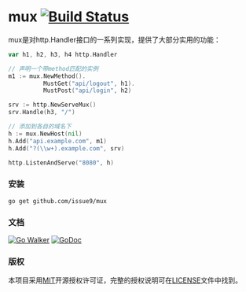 mux [![Build Status](https://travis-ci.org/issue9/mux.svg?branch=master)](https://travis-ci.org/issue9/mux)
======

mux是对http.Handler接口的一系列实现，提供了大部分实用的功能：
```go
var h1, h2, h3, h4 http.Handler

// 声明一个带method匹配的实例
m1 := mux.NewMethod().
          MustGet("api/logout", h1).
          MustPost("api/login", h2)

srv := http.NewServeMux()
srv.Handle(h3, "/")

// 添加到各自的域名下
h := mux.NewHost(nil)
h.Add("api.example.com", m1)
h.Add("?(\\w+).example.com", srv)

http.ListenAndServe("8080", h)
```

### 安装

```shell
go get github.com/issue9/mux
```


### 文档

[![Go Walker](http://gowalker.org/api/v1/badge)](http://gowalker.org/github.com/issue9/mux)
[![GoDoc](https://godoc.org/github.com/issue9/mux?status.svg)](https://godoc.org/github.com/issue9/mux)


### 版权

本项目采用[MIT](http://opensource.org/licenses/MIT)开源授权许可证，完整的授权说明可在[LICENSE](LICENSE)文件中找到。
